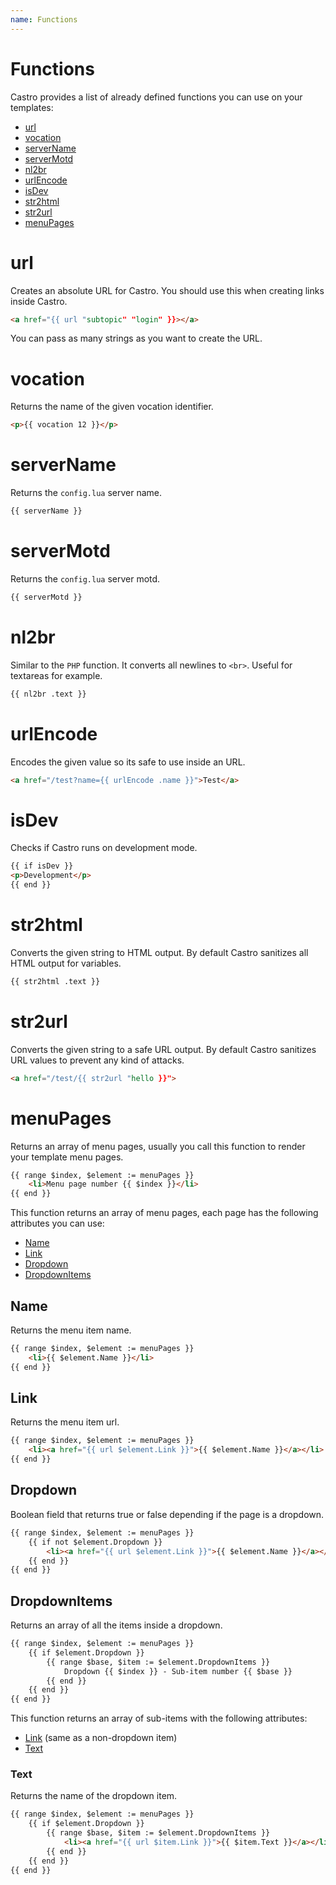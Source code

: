 ```yaml
---
name: Functions
---
```


# Functions

Castro provides a list of already defined functions you can use on your templates:

- [url](#url)
- [vocation](#vocation)
- [serverName](#servername)
- [serverMotd](#serverMotd)
- [nl2br](#nl2br)
- [urlEncode](#urlencode)
- [isDev](#isdev)
- [str2html](#str2html)
- [str2url](#str2url)
- [menuPages](#menuPages)

# url

Creates an absolute URL for Castro. You should use this when creating links inside Castro.

```html
<a href="{{ url "subtopic" "login" }}></a> 
```

You can pass as many strings as you want to create the URL.

# vocation

Returns the name of the given vocation identifier.

```html
<p>{{ vocation 12 }}</p>
```

# serverName 

Returns the `config.lua` server name.

```html
{{ serverName }}
```

# serverMotd

Returns the `config.lua` server motd.

```html
{{ serverMotd }}
```

# nl2br

Similar to the `PHP` function. It converts all newlines to `<br>`. Useful for textareas for example.

```html
{{ nl2br .text }}
```

# urlEncode

Encodes the given value so its safe to use inside an URL.

```html
<a href="/test?name={{ urlEncode .name }}">Test</a>
```

# isDev

Checks if Castro runs on development mode.

```html
{{ if isDev }}
<p>Development</p>
{{ end }}
```

# str2html

Converts the given string to HTML output. By default Castro sanitizes all HTML output for variables.

```html
{{ str2html .text }}
```

# str2url

Converts the given string to a safe URL output. By default Castro sanitizes URL values to prevent any kind of attacks.

```html
<a href="/test/{{ str2url "hello }}">
```

# menuPages

Returns an array of menu pages, usually you call this function to render your template menu pages.

```html
{{ range $index, $element := menuPages }}
    <li>Menu page number {{ $index }}</li>
{{ end }}
```

This function returns an array of menu pages, each page has the following attributes you can use:

- [Name](#name)
- [Link](#link)
- [Dropdown](#dropdown)
- [DropdownItems](#dropdownitems)

## Name

Returns the menu item name.

```html
{{ range $index, $element := menuPages }}
    <li>{{ $element.Name }}</li>
{{ end }}
```

## Link

Returns the menu item url.

```html
{{ range $index, $element := menuPages }}
    <li><a href="{{ url $element.Link }}">{{ $element.Name }}</a></li>
{{ end }}
```

## Dropdown

Boolean field that returns true or false depending if the page is a dropdown.

```html
{{ range $index, $element := menuPages }}
    {{ if not $element.Dropdown }}
        <li><a href="{{ url $element.Link }}">{{ $element.Name }}</a></li>
    {{ end }}
{{ end }}
```

## DropdownItems

Returns an array of all the items inside a dropdown.

```html
{{ range $index, $element := menuPages }}
    {{ if $element.Dropdown }}
        {{ range $base, $item := $element.DropdownItems }}
            Dropdown {{ $index }} - Sub-item number {{ $base }}
        {{ end }}
    {{ end }}
{{ end }}
```

This function returns an array of sub-items with the following attributes:

- [Link](#link) (same as a non-dropdown item)
- [Text](#text)

### Text

Returns the name of the dropdown item.

```html
{{ range $index, $element := menuPages }}
    {{ if $element.Dropdown }}
        {{ range $base, $item := $element.DropdownItems }}
            <li><a href="{{ url $item.Link }}">{{ $item.Text }}</a></li>
        {{ end }}
    {{ end }}
{{ end }}
```